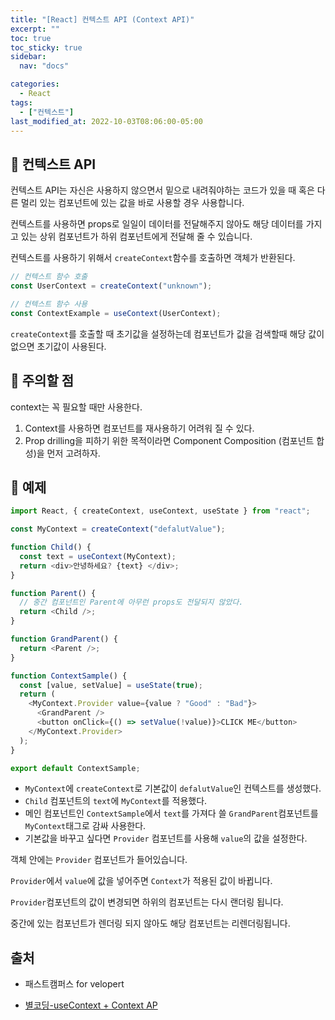```yaml
---
title: "[React] 컨텍스트 API (Context API)"
excerpt: ""
toc: true
toc_sticky: true
sidebar:
  nav: "docs"

categories:
  - React
tags:
  - ["컨텍스트"]
last_modified_at: 2022-10-03T08:06:00-05:00
---
```


## 📄 컨텍스트 API

컨텍스트 API는 자신은 사용하지 않으면서 밑으로 내려줘야하는 코드가 있을 때 혹은 다른 멀리 있는 컴포넌트에 있는 값을 바로 사용할 경우 사용합니다.

컨텍스트를 사용하면 props로 일일이 데이터를 전달해주지 않아도 해당 데이터를 가지고 있는 상위 컴포넌트가 하위 컴포넌트에게 전달해 줄 수 있습니다.

컨텍스트를 사용하기 위해서 `createContext`함수를 호출하면 객체가 반환된다.

```js
// 컨텍스트 함수 호출
const UserContext = createContext("unknown");

// 컨텍스트 함수 사용
const ContextExample = useContext(UserContext);
```

`createContext`를 호출할 때 초기값을 설정하는데 컴포넌트가 값을 검색할때 해당 값이 없으면 초기값이 사용된다.

## 📄 주의할 점

context는 꼭 필요할 때만 사용한다.

1. Context를 사용하면 컴포넌트를 재사용하기 어려워 질 수 있다.
2. Prop drilling을 피하기 위한 목적이라면 Component Composition (컴포넌트 합성)을 먼저 고려하자.

## 📄 예제

```js
import React, { createContext, useContext, useState } from "react";

const MyContext = createContext("defalutValue");

function Child() {
  const text = useContext(MyContext);
  return <div>안녕하세요? {text} </div>;
}

function Parent() {
  // 중간 컴포넌트인 Parent에 아무런 props도 전달되지 않았다.
  return <Child />;
}

function GrandParent() {
  return <Parent />;
}

function ContextSample() {
  const [value, setValue] = useState(true);
  return (
    <MyContext.Provider value={value ? "Good" : "Bad"}>
      <GrandParent />
      <button onClick={() => setValue(!value)}>CLICK ME</button>
    </MyContext.Provider>
  );
}

export default ContextSample;
```

- `MyContext`에 `createContext`로 기본값이 `defalutValue`인 컨텍스트를 생성했다.
- `Child` 컴포넌트의 `text`에 `MyContext`를 적용했다.
- 메인 컴포넌트인 `ContextSample`에서 `text`를 가져다 쓸 `GrandParent`컴포넌트를 `MyContext`태그로 감싸 사용한다.
- 기본값을 바꾸고 싶다면 `Provider` 컴포넌트를 사용해 `value`의 값을 설정한다.

객체 안에는 `Provider` 컴포넌트가 들어있습니다.

`Provider`에서 `value`에 값을 넣어주면 `Context`가 적용된 값이 바뀝니다.

`Provider`컴포넌트의 값이 변경되면 하위의 컴포넌트는 다시 랜더링 됩니다.

중간에 있는 컴포넌트가 렌더링 되지 않아도 해당 컴포넌트는 리렌더링됩니다.

## 출처

- 패스트캠퍼스 for velopert

* [별코딩-useContext + Context AP](https://www.youtube.com/watch?v=LwvXVEHS638)
